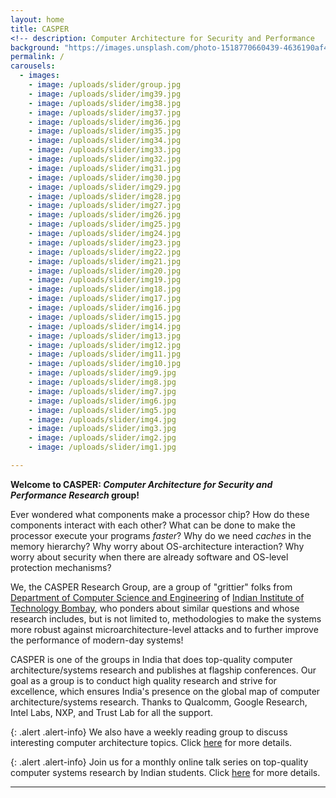 ```yaml
---
layout: home
title: CASPER 
<!-- description: Computer Architecture for Security and Performance   -->
background: "https://images.unsplash.com/photo-1518770660439-4636190af475?ixlib=rb-4.0.3&ixid=M3wxMjA3fDB8MHxwaG90by1wYWdlfHx8fGVufDB8fHx8fA%3D%3D&auto=format&fit=crop&w=1770&q=80"
permalink: /
carousels:
  - images: 
    - image: /uploads/slider/group.jpg
    - image: /uploads/slider/img39.jpg
    - image: /uploads/slider/img38.jpg
    - image: /uploads/slider/img37.jpg
    - image: /uploads/slider/img36.jpg
    - image: /uploads/slider/img35.jpg
    - image: /uploads/slider/img34.jpg
    - image: /uploads/slider/img33.jpg
    - image: /uploads/slider/img32.jpg
    - image: /uploads/slider/img31.jpg
    - image: /uploads/slider/img30.jpg
    - image: /uploads/slider/img29.jpg
    - image: /uploads/slider/img28.jpg
    - image: /uploads/slider/img27.jpg
    - image: /uploads/slider/img26.jpg
    - image: /uploads/slider/img25.jpg
    - image: /uploads/slider/img24.jpg
    - image: /uploads/slider/img23.jpg
    - image: /uploads/slider/img22.jpg
    - image: /uploads/slider/img21.jpg
    - image: /uploads/slider/img20.jpg
    - image: /uploads/slider/img19.jpg
    - image: /uploads/slider/img18.jpg
    - image: /uploads/slider/img17.jpg
    - image: /uploads/slider/img16.jpg
    - image: /uploads/slider/img15.jpg
    - image: /uploads/slider/img14.jpg
    - image: /uploads/slider/img13.jpg
    - image: /uploads/slider/img12.jpg
    - image: /uploads/slider/img11.jpg
    - image: /uploads/slider/img10.jpg
    - image: /uploads/slider/img9.jpg
    - image: /uploads/slider/img8.jpg
    - image: /uploads/slider/img7.jpg
    - image: /uploads/slider/img6.jpg
    - image: /uploads/slider/img5.jpg
    - image: /uploads/slider/img4.jpg
    - image: /uploads/slider/img3.jpg
    - image: /uploads/slider/img2.jpg
    - image: /uploads/slider/img1.jpg

---
```




<!-- {: .alert .alert-info} -->
**Welcome to CASPER: *Computer Architecture for Security and Performance Research* group!** 

Ever wondered what components make a processor chip? How do these components interact with each other? What can be done to make the processor execute your programs *faster*? Why do we need *caches* in the memory hierarchy? Why worry about OS-architecture interaction? Why worry about security when there are already software and OS-level protection mechanisms? 

We, the CASPER Research Group, are a group of "grittier" folks from [Department of Computer Science and Engineering](https://www.cse.iitb.ac.in) of [Indian Institute of Technology Bombay](https://www.iitb.ac.in), who ponders about similar questions and whose research includes, but is not limited to, methodologies to make the systems more robust against microarchitecture-level attacks and to further improve the performance of modern-day systems! 


<!--We have a [CASPER reading group (CASPERG)](https://docs.google.com/spreadsheets/d/e/2PACX-1vSiRqCAlb2PSE9YKY3j2NWGiQ17ywFUNLiQHvSGqc0Pv6pxA9qQT2wS_VC78OJVzaP0hLuhBPOs36Zd/pubhtml) where we present/debate/brainstorm about recent research papers related computer architecture for security and performance.  -->

CASPER is one of the groups in India that does top-quality computer architecture/systems research and publishes at flagship conferences. Our goal as a group is to conduct high quality research and strive for excellence, which ensures India's presence on the global map of computer architecture/systems research. Thanks to Qualcomm, Google Research, Intel Labs, NXP, and Trust Lab for all the support. 

{: .alert .alert-info}
We also have a weekly reading group to discuss interesting computer architecture topics. Click [here](https://casper-reading-group.carrd.co/#) for more details. 

{: .alert .alert-info}
Join us for a monthly online talk series on top-quality computer systems research by Indian students. Click [here](https://www.cse.iitb.ac.in/~biswa/systalksind.html) for more details. 

---


